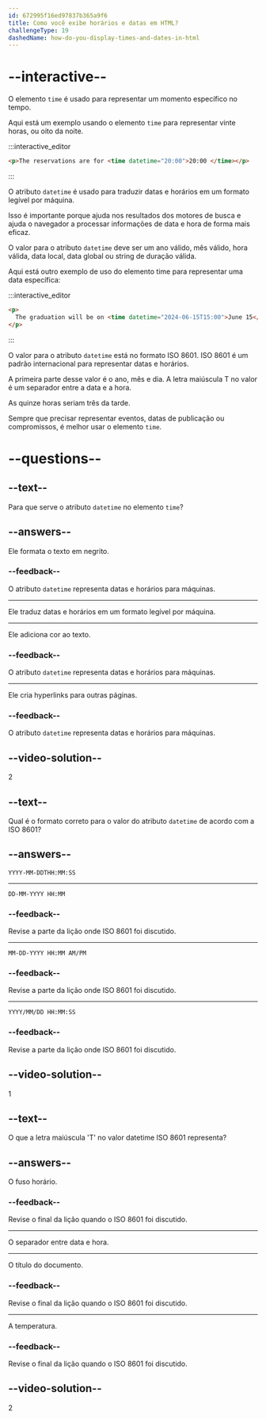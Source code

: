 ```yaml
---
id: 672995f16ed97837b365a9f6
title: Como você exibe horários e datas em HTML?
challengeType: 19
dashedName: how-do-you-display-times-and-dates-in-html
---
```


# --interactive--

O elemento `time` é usado para representar um momento específico no tempo.

Aqui está um exemplo usando o elemento `time` para representar vinte horas, ou oito da noite.

:::interactive_editor

```html
<p>The reservations are for <time datetime="20:00">20:00 </time></p>
```

:::

O atributo `datetime` é usado para traduzir datas e horários em um formato legível por máquina.

Isso é importante porque ajuda nos resultados dos motores de busca e ajuda o navegador a processar informações de data e hora de forma mais eficaz.

O valor para o atributo `datetime` deve ser um ano válido, mês válido, hora válida, data local, data global ou string de duração válida.

Aqui está outro exemplo de uso do elemento time para representar uma data específica:

:::interactive_editor

```html
<p>
  The graduation will be on <time datetime="2024-06-15T15:00">June 15</time>
</p>
```

:::

O valor para o atributo `datetime` está no formato ISO 8601. ISO 8601 é um padrão internacional para representar datas e horários.

A primeira parte desse valor é o ano, mês e dia. A letra maiúscula T no valor é um separador entre a data e a hora.

As quinze horas seriam três da tarde.

Sempre que precisar representar eventos, datas de publicação ou compromissos, é melhor usar o elemento `time`.

# --questions--

## --text--

Para que serve o atributo `datetime` no elemento `time`?

## --answers--

Ele formata o texto em negrito. 

### --feedback--

O atributo `datetime` representa datas e horários para máquinas.

---

Ele traduz datas e horários em um formato legível por máquina.

---

Ele adiciona cor ao texto.

### --feedback--

O atributo `datetime` representa datas e horários para máquinas.

---

Ele cria hyperlinks para outras páginas.

### --feedback--

O atributo `datetime` representa datas e horários para máquinas.

## --video-solution--

2

## --text--

Qual é o formato correto para o valor do atributo `datetime` de acordo com a ISO 8601?

## --answers--

`YYYY-MM-DDTHH:MM:SS`

---

`DD-MM-YYYY HH:MM`

### --feedback--

Revise a parte da lição onde ISO 8601 foi discutido.

---

`MM-DD-YYYY HH:MM AM/PM`

### --feedback--

Revise a parte da lição onde ISO 8601 foi discutido.

---

`YYYY/MM/DD HH:MM:SS`

### --feedback--

Revise a parte da lição onde ISO 8601 foi discutido.

## --video-solution--

1

## --text--

O que a letra maiúscula 'T' no valor datetime ISO 8601 representa?

## --answers--

O fuso horário.

### --feedback--

Revise o final da lição quando o ISO 8601 foi discutido.

---

O separador entre data e hora.

---

O título do documento.

### --feedback--

Revise o final da lição quando o ISO 8601 foi discutido.

---

A temperatura.

### --feedback--

Revise o final da lição quando o ISO 8601 foi discutido.

## --video-solution--

2

